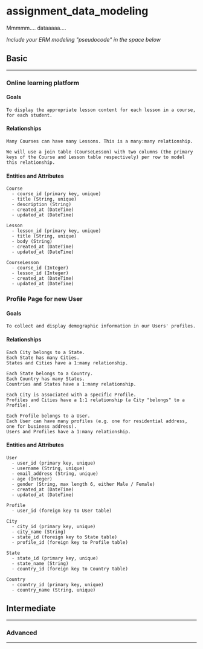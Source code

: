 # assignment_data_modeling
Mmmmm.... dataaaaa....

*Include your ERM modeling "pseudocode" in the space below*

## Basic
---
### Online learning platform

#### Goals

```
To display the appropriate lesson content for each lesson in a course, for each student.
```

#### Relationships

```
Many Courses can have many Lessons. This is a many:many relationship.

We will use a join table (CourseLesson) with two columns (the primary keys of the Course and Lesson table respectively) per row to model this relationship.
```

#### Entities and Attributes

```
Course
  - course_id (primary key, unique)
  - title (String, unique)
  - description (String)
  - created_at (DateTime)
  - updated_at (DateTime)

Lesson
  - lesson_id (primary key, unique)
  - title (String, unique)
  - body (String)
  - created_at (DateTime)
  - updated_at (DateTime)

CourseLesson
  - course_id (Integer)
  - lesson_id (Integer)
  - created_at (DateTime)
  - updated_at (DateTime)

```


### Profile Page for new User

#### Goals

```
To collect and display demographic information in our Users' profiles.
```

#### Relationships

```
Each City belongs to a State.
Each State has many Cities.
States and Cities have a 1:many relationship.

Each State belongs to a Country.
Each Country has many States.
Countries and States have a 1:many relationship.

Each City is associated with a specific Profile.
Profiles and Cities have a 1:1 relationship (a City "belongs" to a Profile).

Each Profile belongs to a User.
Each User can have many profiles (e.g. one for residential address, one for business address).
Users and Profiles have a 1:many relationship.
```

#### Entities and Attributes
```
User
  - user_id (primary key, unique)
  - username (String, unique)
  - email_address (String, unique)
  - age (Integer)
  - gender (String, max length 6, either Male / Female)
  - created_at (DateTime)
  - updated_at (DateTime)

Profile
  - user_id (foreign key to User table)

City
  - city_id (primary key, unique)
  - city_name (String)
  - state_id (foreign key to State table)
  - profile_id (foreign key to Profile table)

State
  - state_id (primary key, unique)
  - state_name (String)
  - country_id (foreign key to Country table)

Country
  - country_id (primary key, unique)
  - country_name (String, unique)

```


## Intermediate
---

### Advanced
---
